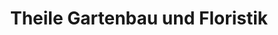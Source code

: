 ---
title: "Theile Gartenbau und Floristik"
url: /moeser/theile-gartenbau-und-floristik/
shop: Garten-Center
---